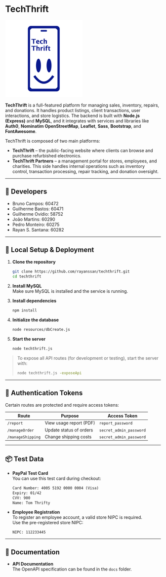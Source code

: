 # TechThrift

<img src="./media/images/logo.png" alt="TechThrift Logo" width="250">

**TechThrift** is a full-featured platform for managing sales, inventory, repairs, and donations. It handles product listings, client transactions, user interactions, and store logistics. The backend is built with **Node.js (Express)** and **MySQL**, and it integrates with services and libraries like **Auth0**, **Nominatim OpenStreetMap**, **Leaflet**, **Sass**, **Bootstrap**, and **FontAwesome**.

TechThrift is composed of two main platforms:

- **TechThrift** – the public-facing website where clients can browse and purchase refurbished electronics.
- **TechThrift Partners** – a management portal for stores, employees, and charities. This side handles internal operations such as inventory control, transaction processing, repair tracking, and donation oversight.

---

## 🔨 Developers
- Bruno Campos: 60472
- Guilherme Bastos: 60471
- Guilherme Ovídio: 58752
- João Martins: 60290
- Pedro Monteiro: 60275
- Rayan S. Santana: 60282

---

## 🚀 Local Setup & Deployment

1. **Clone the repository**
   ```bash
   git clone https://github.com/rayanssan/techthrift.git
   cd techthrift
   ```

2. **Install MySQL**  
   Make sure MySQL is installed and the service is running.

3. **Install dependencies**
   ```bash
   npm install
   ```

4. **Initialize the database**
   ```bash
   node resources/dbCreate.js
   ```

5. **Start the server**
   ```bash
   node techthrift.js
   ```

> To expose all API routes (for development or testing), start the server with:
> ```bash
> node techthrift.js -exposeApi
> ```

---

## 🔐 Authentication Tokens

Certain routes are protected and require access tokens:

| Route                | Purpose                            | Access Token              |
|---------------------|------------------------------------|---------------------------|
| `/report`           | View usage report (PDF)            | `report_password`         |
| `/manageOrder`      | Update status of orders            | `secret_admin_password`   |
| `/manageShipping`   | Change shipping costs              | `secret_admin_password`   |

---

## 📦 Test Data

- **PayPal Test Card**  
  You can use this test card during checkout:

  ```
  Card Number: 4005 5192 0000 0004 (Visa)
  Expiry: 01/42
  CVV: 900
  Name: Tom Thrifty
  ```

- **Employee Registration**  
  To register an employee account, a valid store NIPC is required.  
  Use the pre-registered store NIPC:

  ```
  NIPC: 112233445
  ```

---

## 📁 Documentation

- **API Documentation**  
  The OpenAPI specification can be found in the `docs` folder.
